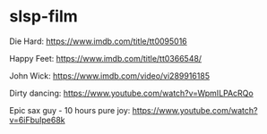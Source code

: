 # slsp-film

Die Hard: https://www.imdb.com/title/tt0095016

Happy Feet: https://www.imdb.com/title/tt0366548/

John Wick: https://www.imdb.com/video/vi289916185

Dirty dancing: https://www.youtube.com/watch?v=WpmILPAcRQo 

Epic sax guy - 10 hours pure joy: https://www.youtube.com/watch?v=6iFbuIpe68k  